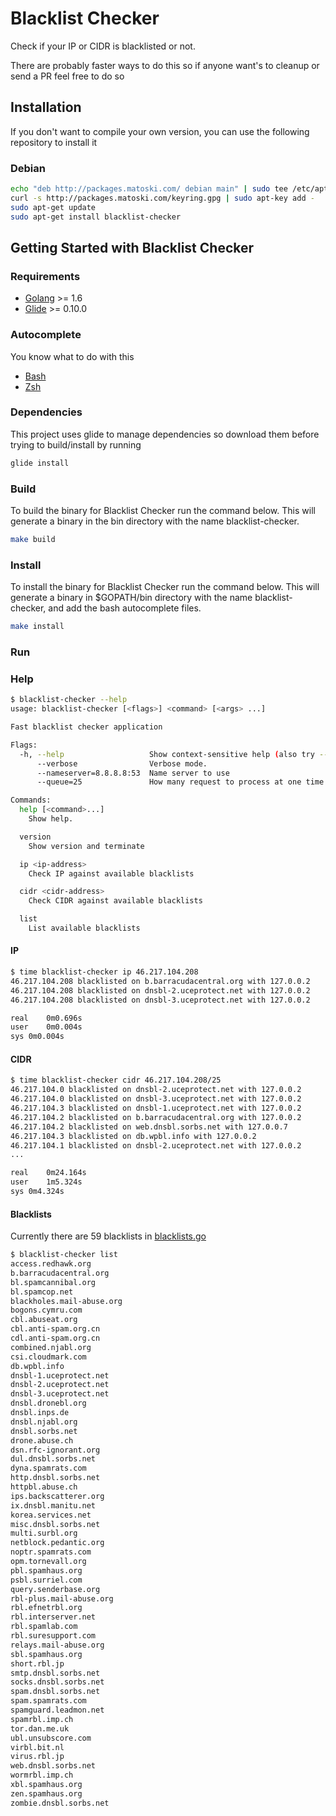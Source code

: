 Blacklist Checker
================

Check if your IP or CIDR is blacklisted or not.

There are probably faster ways to do this so if anyone want's to cleanup or send a PR feel free to do so

## Installation

If you don't want to compile your own version, you can use the following repository to install it 

### Debian

```bash
echo "deb http://packages.matoski.com/ debian main" | sudo tee /etc/apt/sources.list.d/packages-matoski-com.list
curl -s http://packages.matoski.com/keyring.gpg | sudo apt-key add -
sudo apt-get update
sudo apt-get install blacklist-checker
```

## Getting Started with Blacklist Checker

### Requirements

* [Golang](https://golang.org/dl/) >= 1.6
* [Glide](https://github.com/Masterminds/glide) >= 0.10.0

### Autocomplete 

You know what to do with this

* [Bash](contrib/blacklist-checker.bash)
* [Zsh](contrib/blacklist-checker.zsh)

### Dependencies

This project uses glide to manage dependencies so download them before trying to build/install by running 

```bash
glide install
```

### Build

To build the binary for Blacklist Checker run the command below. This will generate a binary
in the bin directory with the name blacklist-checker.

```bash
make build
```

### Install

To install the binary for Blacklist Checker run the command below. This will generate a binary
in $GOPATH/bin directory with the name blacklist-checker, and add the bash autocomplete files.

```bash
make install
```

### Run

### Help
```bash
$ blacklist-checker --help
usage: blacklist-checker [<flags>] <command> [<args> ...]

Fast blacklist checker application

Flags:
  -h, --help                   Show context-sensitive help (also try --help-long and --help-man).
      --verbose                Verbose mode.
      --nameserver=8.8.8.8:53  Name server to use
      --queue=25               How many request to process at one time

Commands:
  help [<command>...]
    Show help.

  version
    Show version and terminate

  ip <ip-address>
    Check IP against available blacklists

  cidr <cidr-address>
    Check CIDR against available blacklists

  list
    List available blacklists
```

#### IP 

```bash
$ time blacklist-checker ip 46.217.104.208
46.217.104.208 blacklisted on b.barracudacentral.org with 127.0.0.2
46.217.104.208 blacklisted on dnsbl-2.uceprotect.net with 127.0.0.2
46.217.104.208 blacklisted on dnsbl-3.uceprotect.net with 127.0.0.2

real	0m0.696s
user	0m0.004s
sys	0m0.004s
```

#### CIDR
```bash
$ time blacklist-checker cidr 46.217.104.208/25
46.217.104.0 blacklisted on dnsbl-2.uceprotect.net with 127.0.0.2
46.217.104.0 blacklisted on dnsbl-3.uceprotect.net with 127.0.0.2
46.217.104.3 blacklisted on dnsbl-1.uceprotect.net with 127.0.0.2
46.217.104.2 blacklisted on b.barracudacentral.org with 127.0.0.2
46.217.104.2 blacklisted on web.dnsbl.sorbs.net with 127.0.0.7
46.217.104.3 blacklisted on db.wpbl.info with 127.0.0.2
46.217.104.1 blacklisted on dnsbl-2.uceprotect.net with 127.0.0.2
...

real	0m24.164s
user	1m5.324s
sys	0m4.324s
```

#### Blacklists

Currently there are 59 blacklists in [blacklists.go](blacklists.go)

```bash
$ blacklist-checker list
access.redhawk.org
b.barracudacentral.org
bl.spamcannibal.org
bl.spamcop.net
blackholes.mail-abuse.org
bogons.cymru.com
cbl.abuseat.org
cbl.anti-spam.org.cn
cdl.anti-spam.org.cn
combined.njabl.org
csi.cloudmark.com
db.wpbl.info
dnsbl-1.uceprotect.net
dnsbl-2.uceprotect.net
dnsbl-3.uceprotect.net
dnsbl.dronebl.org
dnsbl.inps.de
dnsbl.njabl.org
dnsbl.sorbs.net
drone.abuse.ch
dsn.rfc-ignorant.org
dul.dnsbl.sorbs.net
dyna.spamrats.com
http.dnsbl.sorbs.net
httpbl.abuse.ch
ips.backscatterer.org
ix.dnsbl.manitu.net
korea.services.net
misc.dnsbl.sorbs.net
multi.surbl.org
netblock.pedantic.org
noptr.spamrats.com
opm.tornevall.org
pbl.spamhaus.org
psbl.surriel.com
query.senderbase.org
rbl-plus.mail-abuse.org
rbl.efnetrbl.org
rbl.interserver.net
rbl.spamlab.com
rbl.suresupport.com
relays.mail-abuse.org
sbl.spamhaus.org
short.rbl.jp
smtp.dnsbl.sorbs.net
socks.dnsbl.sorbs.net
spam.dnsbl.sorbs.net
spam.spamrats.com
spamguard.leadmon.net
spamrbl.imp.ch
tor.dan.me.uk
ubl.unsubscore.com
virbl.bit.nl
virus.rbl.jp
web.dnsbl.sorbs.net
wormrbl.imp.ch
xbl.spamhaus.org
zen.spamhaus.org
zombie.dnsbl.sorbs.net
```
